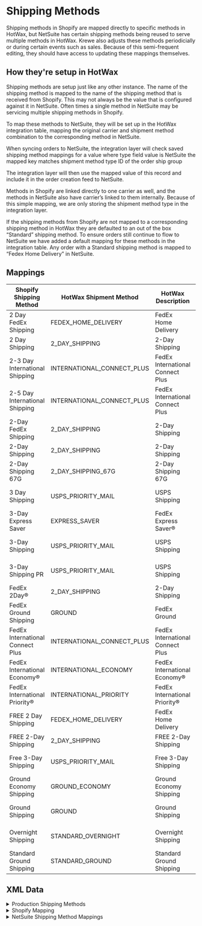 # Shipping Methods
Shipping methods in Shopify are mapped directly to specific methods in HotWax, but NetSuite has certain shipping methods being reused to serve multiple methods in HotWax.
Krewe also adjusts these methods periodicially or during certain events such as sales. Because of this semi-frequent editing, they should have access to updating these mappings themselves.

## How they're setup in HotWax
Shipping methods are setup just like any other instance. The name of the shipping method is mapped to the name of the shipping method that is received from Shopify. This may not always be the value that is configured against it in NetSuite. Often times a single method in NetSuite may be servicing multiple shipping methods in Shopify.

To map these methods to NetSuite, they will be set up in the HotWax integration table, mapping the original carrier and shipment method combination to the corresponding method in NetSuite.

When syncing orders to NetSuite, the integration layer will check saved shipping method mappings for a value where
type field value is NetSuite
the mapped key matches shipment method type ID of the order ship group

The integration layer will then use the mapped value of this record and include it in the order creation feed to NetSuite.

Methods in Shopify are linked directly to one carrier as well, and the methods in NetSuite also have carrier’s linked to them internally. Because of this simple mapping, we are only storing the shipment method type in the integration layer. 

If the shipping methods from Shopify are not mapped to a corresponding shipping method in HotWax they are defaulted to an out of the box “Standard” shipping method. To ensure orders still continue to flow to NetSuite we have added a default mapping for these methods in the integration table. Any order with a Standard shipping method is mapped to “Fedex Home Delivery” in NetSuite.

<!-- todo: identify the mappings that are actually used in production -->

## Mappings

| Shopify Shipping Method            | HotWax Shipment Method          | HotWax Description  | NetSuite Shipping Method       | FedEx Shipping Method             |
|------------------------------------|----------------------------------|--------------------------------------|--------------------------------|-----------------------------------|
| 2 Day FedEx Shipping               | FEDEX_HOME_DELIVERY              | FedEx Home Delivery                 | FedEx Home Delivery            | FedEx Home Delivery®               |
| 2 Day Shipping                     | 2_DAY_SHIPPING                   | 2-Day Shipping                       | 2-Day Shipping                 | FedEx 2Day®                        |
| 2-3 Day International Shipping     | INTERNATIONAL_CONNECT_PLUS       | FedEx International Connect Plus     | FedEx International Connect Plus | FedEx® International Connect Plus |
| 2-5 Day International Shipping     | INTERNATIONAL_CONNECT_PLUS       | FedEx International Connect Plus     | FedEx International Connect Plus | FedEx® International Connect Plus |
| 2-Day FedEx Shipping               | 2_DAY_SHIPPING                   | 2-Day Shipping                       | 2-Day Shipping                 | FedEx 2Day®                        |
| 2-Day Shipping                     | 2_DAY_SHIPPING                   | 2-Day Shipping                       | 2-Day Shipping                 | FedEx 2Day®                        |
| 2-Day Shipping 67G                  | 2_DAY_SHIPPING_67G               | 2-Day Shipping 67G                    | 2-Day Shipping 67G              | FedEx 2Day®                        |
| 3 Day Shipping                      | USPS_PRIORITY_MAIL                | USPS Shipping                      | USPS Shipping                  | USPS Priority Mail®                |
| 3-Day Express Saver                | EXPRESS_SAVER                    | FedEx Express Saver®                 | FedEx Express Saver®           | FedEx Express Saver®               |
| 3-Day Shipping                      | USPS_PRIORITY_MAIL                | USPS Shipping                      | USPS Shipping                  | USPS Priority Mail®                |
| 3-Day Shipping PR                   | USPS_PRIORITY_MAIL                | USPS Shipping                       | USPS Shipping                  | USPS Priority Mail®                |
| FedEx 2Day®                        | 2_DAY_SHIPPING                   | 2-Day Shipping                         | 2-Day Shipping                    | FedEx 2Day®                     |
| FedEx Ground Shipping               | GROUND                           | FedEx Ground                        | FedEx Ground                   | FedEx Ground®                      |
| FedEx International Connect Plus    | INTERNATIONAL_CONNECT_PLUS       | FedEx International Connect Plus     | FedEx International Connect Plus | FedEx® International Connect Plus |
| FedEx International Economy®        | INTERNATIONAL_ECONOMY            | FedEx International Economy®         | FedEx International Economy®   | FedEx International Economy®       |
| FedEx International Priority®       | INTERNATIONAL_PRIORITY           | FedEx International Priority®        | FedEx International Priority®  | FedEx International Priority®      |
| FREE 2 Day Shipping                 | FEDEX_HOME_DELIVERY              | FedEx Home Delivery                 | FedEx Home Delivery            | FedEx Home Delivery®               |
| FREE 2-Day Shipping                 | 2_DAY_SHIPPING                   | FREE 2-Day Shipping                   | 2-Day Shipping                 | FedEx 2Day®                        |
| Free 3-Day Shipping                 | USPS_PRIORITY_MAIL                | Free 3-Day Shipping                   | USPS Shipping                  | USPS Priority Mail®                |
| Ground Economy Shipping             | GROUND_ECONOMY                   | Ground Economy Shipping               | FedEx Ground Economy            | FedEx Ground® Economy              |
| Ground Shipping                     | GROUND                           | Ground Shipping                       | FedEx Home Delivery            | FedEx Home Delivery®               |
| Overnight Shipping                  | STANDARD_OVERNIGHT               | Overnight Shipping                    | Fedex Standard Overnight        | FedEx Standard Overnight®          |
| Standard Ground Shipping            | STANDARD_GROUND                  | Standard Ground Shipping               | FedEx Home Delivery            | FedEx Home Delivery®               |



## XML Data

<details>
<summary>Production Shipping Methods</summary>

```xml
<!-- Shipment Method Types -->
<ShipmentMethodType shipmentMethodTypeId="FEDEX_HOME_DELIVERY" description="FedEx Home Delivery" parentTypeId="STANDARD"/>
<ShipmentMethodType shipmentMethodTypeId="2_DAY_SHIPPING" description="2-Day Shipping" parentTypeId="SECOND_DAY"/>
<ShipmentMethodType shipmentMethodTypeId="2_DAY_SHIPPING_67G" description="2-Day Shipping 67G" parentTypeId="SECOND_DAY"/>
<ShipmentMethodType shipmentMethodTypeId="INTL_CONNECT_PLUS" description="FedEx International Connect Plus®" parentTypeId="STANDARD"/>
<ShipmentMethodType shipmentMethodTypeId="GROUND_ECONOMY" description="FedEx Ground Economy®" parentTypeId="STANDARD"/>
<ShipmentMethodType shipmentMethodTypeId="GROUND" description="FedEx Ground" parentTypeId="STANDARD"/>
<ShipmentMethodType shipmentMethodTypeId="STANDARD_OVERNIGHT" description="FedEx Standard Overnight®" parentTypeId="NEXT_DAY"/>
<ShipmentMethodType shipmentMethodTypeId="EXPRESS_SAVER" description="FedEx Express Saver®" parentTypeId="THIRD_DAY"/>
<ShipmentMethodType shipmentMethodTypeId="INTL_ECONOMY" description="FedEx International Economy®" parentTypeId="STANDARD"/>
<ShipmentMethodType shipmentMethodTypeId="INTL_PRIORITY" description="FedEx International Priority®" parentTypeId="STANDARD"/>
<ShipmentMethodType shipmentMethodTypeId="USPS_PRIORITY" description="USPS Shipping" parentTypeId="STANDARD"/>
<!-- Add more ShipmentMethodType entries as needed -->

<!-- Carrier Shipment Methods -->
<CarrierShipmentMethod partyId="FEDEX" roleTypeId="CARRIER" shipmentMethodTypeId="FEDEX_HOME_DELIVERY" carrierServiceCode="GROUND_HOME_DELIVERY"/>
<CarrierShipmentMethod partyId="FEDEX" roleTypeId="CARRIER" shipmentMethodTypeId="2_DAY_SHIPPING" carrierServiceCode="FEDEX_2_DAY"/>
<CarrierShipmentMethod partyId="FEDEX" roleTypeId="CARRIER" shipmentMethodTypeId="2_DAY_SHIPPING_67G" carrierServiceCode="FEDEX_2_DAY"/>
<CarrierShipmentMethod partyId="FEDEX" roleTypeId="CARRIER" shipmentMethodTypeId="INTL_CONNECT_PLUS" carrierServiceCode="FEDEX_CARGO_INTERNATIONAL_PREMIUM"/>
<CarrierShipmentMethod partyId="FEDEX" roleTypeId="CARRIER" shipmentMethodTypeId="GROUND_ECONOMY" carrierServiceCode="SMART_POST"/>
<CarrierShipmentMethod partyId="FEDEX" roleTypeId="CARRIER" shipmentMethodTypeId="GROUND" carrierServiceCode="FEDEX_GROUND"/>
<CarrierShipmentMethod partyId="FEDEX" roleTypeId="CARRIER" shipmentMethodTypeId="STANDARD_OVERNIGHT" carrierServiceCode="STANDARD_OVERNIGHT"/>
<CarrierShipmentMethod partyId="FEDEX" roleTypeId="CARRIER" shipmentMethodTypeId="EXPRESS_SAVER" carrierServiceCode="FEDEX_EXPRESS_SAVER"/>
<CarrierShipmentMethod partyId="FEDEX" roleTypeId="CARRIER" shipmentMethodTypeId="INTL_ECONOMY" carrierServiceCode="INTERNATIONAL_ECONOMY"/>
<CarrierShipmentMethod partyId="FEDEX" roleTypeId="CARRIER" shipmentMethodTypeId="INTL_PRIORITY" carrierServiceCode="FEDEX_INTERNATIONAL_PRIORITY"/>
<CarrierShipmentMethod partyId="USPS" roleTypeId="CARRIER" shipmentMethodTypeId="USPS_PRIORITY" carrierServiceCode="PRIORITY_OVERNIGHT"/>
<!-- Add more CarrierShipmentMethod entries as needed -->
```
</details>

<details>
<summary>Shopify Mapping</summary>

```xml
<!-- ShopifyShopCarrierShipment entries -->
<ShopifyShopCarrierShipment shopId="SHOP" carrierPartyId="FEDEX" shipmentMethodTypeId="2_DAY_SHIPPING" shopifyShippingMethod="2 Day FedEx Shipping"/>
<ShopifyShopCarrierShipment shopId="SHOP" carrierPartyId="FEDEX" shipmentMethodTypeId="2_DAY_SHIPPING" shopifyShippingMethod="2 Day Shipping"/>
<ShopifyShopCarrierShipment shopId="SHOP" carrierPartyId="FEDEX" shipmentMethodTypeId="INTL_CONNECT_PLUS" shopifyShippingMethod="2-3 Day International Shipping"/>
<ShopifyShopCarrierShipment shopId="SHOP" carrierPartyId="FEDEX" shipmentMethodTypeId="INTL_CONNECT_PLUS" shopifyShippingMethod="2-5 Day International Shipping"/>
<ShopifyShopCarrierShipment shopId="SHOP" carrierPartyId="FEDEX" shipmentMethodTypeId="2_DAY_SHIPPING" shopifyShippingMethod="2-Day FedEx Shipping"/>
<ShopifyShopCarrierShipment shopId="SHOP" carrierPartyId="FEDEX" shipmentMethodTypeId="2_DAY_SHIPPING" shopifyShippingMethod="2-Day Shipping"/>
<ShopifyShopCarrierShipment shopId="SHOP" carrierPartyId="FEDEX" shipmentMethodTypeId="2_DAY_SHIPPING" shopifyShippingMethod="2-Day Shipping 67G"/>
<ShopifyShopCarrierShipment shopId="SHOP" carrierPartyId="USPS" shipmentMethodTypeId="USPS_PRIORITY" shopifyShippingMethod="3 Day Shipping"/>
<ShopifyShopCarrierShipment shopId="SHOP" carrierPartyId="FEDEX" shipmentMethodTypeId="EXPRESS_SAVER" shopifyShippingMethod="3-Day Express Saver"/>
<ShopifyShopCarrierShipment shopId="SHOP" carrierPartyId="USPS" shipmentMethodTypeId="USPS_PRIORITY" shopifyShippingMethod="3-Day Shipping"/>
<ShopifyShopCarrierShipment shopId="SHOP" carrierPartyId="USPS" shipmentMethodTypeId="USPS_PRIORITY" shopifyShippingMethod="3-Day Shipping PR"/>
<ShopifyShopCarrierShipment shopId="SHOP" carrierPartyId="FEDEX" shipmentMethodTypeId="2_DAY_SHIPPING" shopifyShippingMethod="FedEx 2Day®"/>
<ShopifyShopCarrierShipment shopId="SHOP" carrierPartyId="FEDEX" shipmentMethodTypeId="GROUND" shopifyShippingMethod="FedEx Ground Shipping"/>
<ShopifyShopCarrierShipment shopId="SHOP" carrierPartyId="FEDEX" shipmentMethodTypeId="INTL_CONNECT_PLUS" shopifyShippingMethod="FedEx International Connect Plus"/>
<ShopifyShopCarrierShipment shopId="SHOP" carrierPartyId="FEDEX" shipmentMethodTypeId="INTL_ECONOMY" shopifyShippingMethod="FedEx International Economy®"/>
<ShopifyShopCarrierShipment shopId="SHOP" carrierPartyId="FEDEX" shipmentMethodTypeId="INTL_PRIORITY" shopifyShippingMethod="FedEx International Priority®"/>
<ShopifyShopCarrierShipment shopId="SHOP" carrierPartyId="FEDEX" shipmentMethodTypeId="FEDEX_HOME_DELIVERY" shopifyShippingMethod="FREE 2 Day Shipping"/>
<ShopifyShopCarrierShipment shopId="SHOP" carrierPartyId="FEDEX" shipmentMethodTypeId="2_DAY_SHIPPING" shopifyShippingMethod="FREE 2-Day Shipping"/>
<ShopifyShopCarrierShipment shopId="SHOP" carrierPartyId="USPS" shipmentMethodTypeId="USPS_PRIORITY" shopifyShippingMethod="Free 3-Day Shipping"/>
<ShopifyShopCarrierShipment shopId="SHOP" carrierPartyId="FEDEX" shipmentMethodTypeId="GROUND_ECONOMY" shopifyShippingMethod="Ground Economy Shipping"/>
<ShopifyShopCarrierShipment shopId="SHOP" carrierPartyId="FEDEX" shipmentMethodTypeId="GROUND" shopifyShippingMethod="Ground Shipping"/>
<ShopifyShopCarrierShipment shopId="SHOP" carrierPartyId="FEDEX" shipmentMethodTypeId="STANDARD_OVERNIGHT" shopifyShippingMethod="Overnight Shipping"/>
<ShopifyShopCarrierShipment shopId="SHOP" carrierPartyId="FEDEX" shipmentMethodTypeId="GROUND" shopifyShippingMethod="Standard Ground Shipping"/>
```
</details>


<details>
<summary>NetSuite Shipping Method Mappings</summary>
  
```xml
<IntegrationTypeMapping integrationTypeId="NETSUITE_SHP_MTHD" mappingKey="FEDEX_HOME_DELIVERY" mappingValue="FedEx Home Delivery" />
<IntegrationTypeMapping integrationTypeId="NETSUITE_SHP_MTHD" mappingKey="2_DAY_SHIPPING" mappingValue="2-Day Shipping" />
<IntegrationTypeMapping integrationTypeId="NETSUITE_SHP_MTHD" mappingKey="INTERNATIONAL_CONNECT_PLUS" mappingValue="FedEx International Connect Plus" />
<IntegrationTypeMapping integrationTypeId="NETSUITE_SHP_MTHD" mappingKey="2_DAY_SHIPPING_67G" mappingValue="2-Day Shipping 67G" />
<IntegrationTypeMapping integrationTypeId="NETSUITE_SHP_MTHD" mappingKey="USPS_PRIORITY_MAIL" mappingValue="USPS Shipping" />
<IntegrationTypeMapping integrationTypeId="NETSUITE_SHP_MTHD" mappingKey="EXPRESS_SAVER" mappingValue="FedEx Express Saver®" />
<IntegrationTypeMapping integrationTypeId="NETSUITE_SHP_MTHD" mappingKey="GROUND" mappingValue="FedEx Ground" />
<IntegrationTypeMapping integrationTypeId="NETSUITE_SHP_MTHD" mappingKey="INTERNATIONAL_ECONOMY" mappingValue="FedEx International Economy®" />
<IntegrationTypeMapping integrationTypeId="NETSUITE_SHP_MTHD" mappingKey="INTERNATIONAL_PRIORITY" mappingValue="FedEx International Priority®" />
<IntegrationTypeMapping integrationTypeId="NETSUITE_SHP_MTHD" mappingKey="GROUND_ECONOMY" mappingValue="FedEx Ground Economy" />
<IntegrationTypeMapping integrationTypeId="NETSUITE_SHP_MTHD" mappingKey="STANDARD_OVERNIGHT" mappingValue="FedEx Standard Overnight" />
```
</details>


